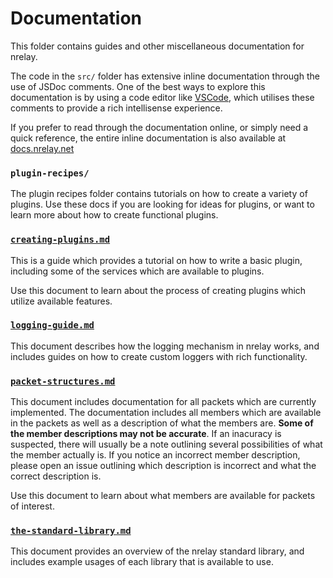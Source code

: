 # Documentation
This folder contains guides and other miscellaneous documentation for nrelay.

The code in the `src/` folder has extensive inline documentation through the use of JSDoc comments. One of the best ways to explore this documentation is by using a code editor like [VSCode](https://code.visualstudio.com/), which utilises these comments to provide a rich intellisense experience.

If you prefer to read through the documentation online, or simply need a quick reference, the entire inline documentation is also available at [docs.nrelay.net](https://docs.nrelay.net/)

### `plugin-recipes/`
The plugin recipes folder contains tutorials on how to create a variety of plugins. Use these docs if you are looking for ideas for plugins, or want to learn more about how to create functional plugins.

### [`creating-plugins.md`](creating-plugins.md)
This is a guide which provides a tutorial on how to write a basic plugin, including some of the services which are available to plugins.

Use this document to learn about the process of creating plugins which utilize available features.

### [`logging-guide.md`](logging-guide.md)
This document describes how the logging mechanism in nrelay works, and includes guides on how to create custom loggers with rich functionality.

### [`packet-structures.md`](packet-structures.md)
This document includes documentation for all packets which are currently implemented. The documentation includes all members which are available in the packets as well as a description of what the members are. __Some of the member descriptions may not be accurate__. If an inacuracy is suspected, there will usually be a note outlining several possibilities of what the member actually is. If you notice an incorrect member description, please open an issue outlining which description is incorrect and what the correct description is.

Use this document to learn about what members are available for packets of interest.

### [`the-standard-library.md`](the-standard-library.md)
This document provides an overview of the nrelay standard library, and includes example usages of each library that is available to use.
